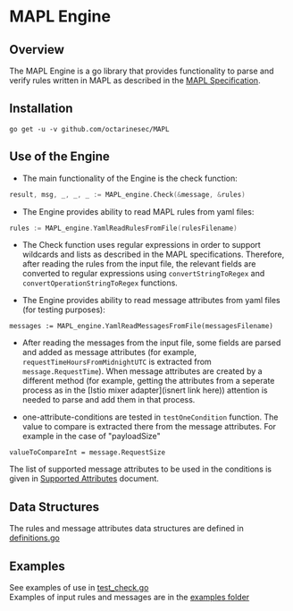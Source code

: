 # MAPL Engine

## Overview
The MAPL Engine is a go library that provides functionality to parse and verify rules written in MAPL
as described in the
[MAPL Specification](https://github.com/octarinesec/MAPL/tree/master/docs/MAPL_SPEC.md).

## Installation
```shell
go get -u -v github.com/octarinesec/MAPL
```

## Use of the Engine 

* The main functionality of the Engine is the check function:
```go
result, msg, _, _, _ := MAPL_engine.Check(&message, &rules)
```

* The Engine provides ability to read MAPL rules from yaml files:
```go
rules := MAPL_engine.YamlReadRulesFromFile(rulesFilename)
```

* The Check function uses regular expressions in order to support wildcards and lists as described in the MAPL specifications. 
Therefore, after reading the rules from the input file, the relevant fields are converted to regular expressions using `convertStringToRegex` and `convertOperationStringToRegex` functions. 


* The Engine provides ability to read message attributes from yaml files (for testing purposes):
```
messages := MAPL_engine.YamlReadMessagesFromFile(messagesFilename)
```
* After reading the messages from the input file, some fields are parsed and added as message attributes (for example, 
`requestTimeHoursFromMidnightUTC` is extracted from `message.RequestTime`).
When message attributes are created by a different method (for example, getting the attributes from a seperate process as in the [Istio mixer adapter](isnert link here)) attention is needed to parse and add them in that process. 

* one-attribute-conditions are tested in `testOneCondition` function. The value to compare is extracted there from the message attributes.
For example in the case of "payloadSize"
```
valueToCompareInt = message.RequestSize
```
The list of supported message attributes to be used in the conditions is given in
[Supported Attributes](https://github.com/octarinesec/MAPL/tree/master/docs/SUPPORTED_ATTRIBUTES.md) document.


## Data Structures

The rules and message attributes data structures are defined in [definitions.go](./definitions.go)

## Examples
See examples of use in [test_check.go](./tests/test_check.go)  
Examples of input rules and messages are in the [examples folder](./examples)
